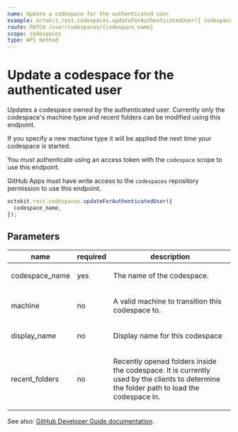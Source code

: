 ```yaml
---
name: Update a codespace for the authenticated user
example: octokit.rest.codespaces.updateForAuthenticatedUser({ codespace_name })
route: PATCH /user/codespaces/{codespace_name}
scope: codespaces
type: API method
---
```


# Update a codespace for the authenticated user

Updates a codespace owned by the authenticated user. Currently only the codespace's machine type and recent folders can be modified using this endpoint.

If you specify a new machine type it will be applied the next time your codespace is started.

You must authenticate using an access token with the `codespace` scope to use this endpoint.

GitHub Apps must have write access to the `codespaces` repository permission to use this endpoint.

```js
octokit.rest.codespaces.updateForAuthenticatedUser({
  codespace_name,
});
```

## Parameters

<table>
  <thead>
    <tr>
      <th>name</th>
      <th>required</th>
      <th>description</th>
    </tr>
  </thead>
  <tbody>
    <tr><td>codespace_name</td><td>yes</td><td>

The name of the codespace.

</td></tr>
<tr><td>machine</td><td>no</td><td>

A valid machine to transition this codespace to.

</td></tr>
<tr><td>display_name</td><td>no</td><td>

Display name for this codespace

</td></tr>
<tr><td>recent_folders</td><td>no</td><td>

Recently opened folders inside the codespace. It is currently used by the clients to determine the folder path to load the codespace in.

</td></tr>
  </tbody>
</table>

See also: [GitHub Developer Guide documentation](https://docs.github.com/enterprise-cloud@latest//rest/reference/codespaces#update-a-codespace-for-the-authenticated-user).
